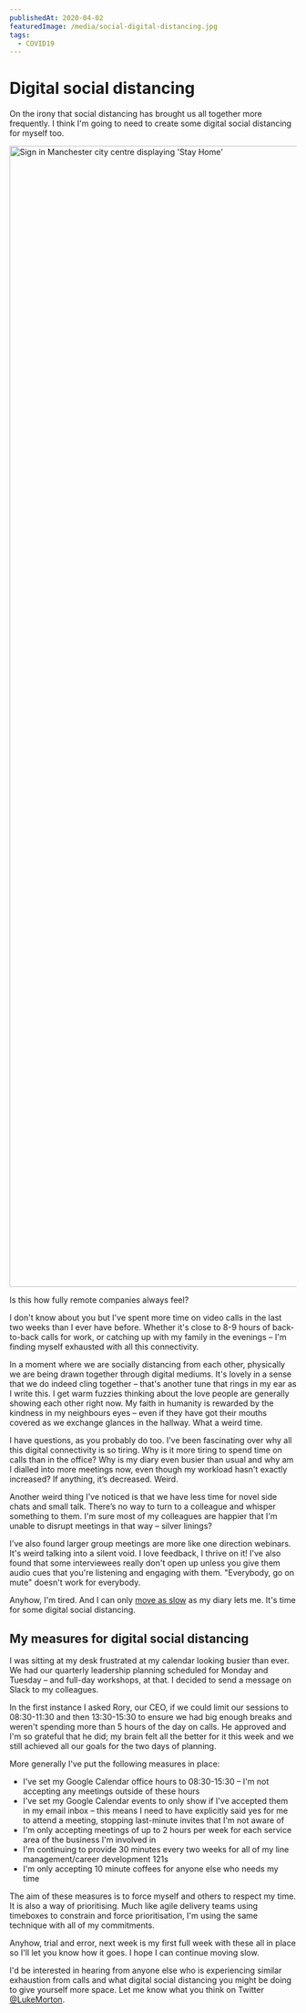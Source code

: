 ```yaml
---
publishedAt: 2020-04-02
featuredImage: /media/social-digital-distancing.jpg
tags:
  - COVID19
---
```


# <span class="larger">Digital social distancing</span>

On the irony that social distancing has brought us all together more frequently. I think I'm going to need to create some digital social distancing for myself too.

<p><img src="/media/social-digital-distancing.jpg" alt="Sign in Manchester city centre displaying 'Stay Home'" width="3000" height="2000" /></p>

Is this how fully remote companies always feel?

I don't know about you but I've spent more time on video calls in the last two weeks than I ever have before. Whether it's close to 8-9 hours of back-to-back calls for work, or catching up with my family in the evenings – I'm finding myself exhausted with all this connectivity.

In a moment where we are socially distancing from each other, physically we are being drawn together through digital mediums. It's lovely in a sense that we do indeed cling together – that's another tune that rings in my ear as I write this. I get warm fuzzies thinking about the love people are generally showing each other right now. My faith in humanity is rewarded by the kindness in my neighbours eyes – even if they have got their mouths covered as we exchange glances in the hallway. What a weird time.

I have questions, as you probably do too. I've been fascinating over why all this digital connectivity is so tiring. Why is it more tiring to spend time on calls than in the office? Why is my diary even busier than usual and why am I dialled into more meetings now, even though my workload hasn't exactly increased? If anything, it’s decreased. Weird.

Another weird thing I've noticed is that we have less time for novel side chats and small talk. There’s no way to turn to a colleague and whisper something to them. I'm sure most of my colleagues are happier that I'm unable to disrupt meetings in that way – silver linings?

I've also found larger group meetings are more like one direction webinars. It's weird talking into a silent void. I love feedback, I thrive on it! I've also found that some interviewees really don't open up unless you give them audio cues that you're listening and engaging with them. "Everybody, go on mute" doesn't work for everybody.

Anyhow, I'm tired. And I can only [move as slow](/thoughts/2020-03-22-moving-slow) as my diary lets me. It's time for some digital social distancing.

## My measures for digital social distancing

I was sitting at my desk frustrated at my calendar looking busier than ever. We had our quarterly leadership planning scheduled for Monday and Tuesday – and full-day workshops, at that. I decided to send a message on Slack to my colleagues.

In the first instance I asked Rory, our CEO, if we could limit our sessions to 08:30-11:30 and then 13:30-15:30 to ensure we had big enough breaks and weren't spending more than 5 hours of the day on calls. He approved and I'm so grateful that he did; my brain felt all the better for it this week and we still achieved all our goals for the two days of planning.

More generally I've put the following measures in place:

- I've set my Google Calendar office hours to 08:30-15:30 – I'm not accepting any meetings outside of these hours
- I've set my Google Calendar events to only show if I've accepted them in my email inbox – this means I need to have explicitly said yes for me to attend a meeting, stopping last-minute invites that I'm not aware of
- I'm only accepting meetings of up to 2 hours per week for each service area of the business I'm involved in
- I'm continuing to provide 30 minutes every two weeks for all of my line management/career development 121s
- I'm only accepting 10 minute coffees for anyone else who needs my time

The aim of these measures is to force myself and others to respect my time. It is also a way of prioritising. Much like agile delivery teams using timeboxes to constrain and force prioritisation, I'm using the same technique with all of my commitments.

Anyhow, trial and error, next week is my first full week with these all in place so I'll let you know how it goes. I hope I can continue moving slow.

I'd be interested in hearing from anyone else who is experiencing similar exhaustion from calls and what digital social distancing you might be doing to give yourself more space. Let me know what you think on Twitter [@LukeMorton](https://twitter.com/LukeMorton).
